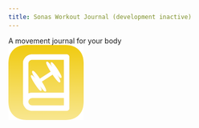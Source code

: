 ```yaml
---
title: Sonas Workout Journal (development inactive)
---
```

A movement journal for your body  
[![Workout](/assets/workout-icon.png "Go To Sonas Workout Journal")](https://sonasapps.github.io/workout/)  
